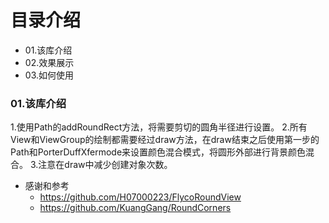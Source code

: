 # 目录介绍
- 01.该库介绍
- 02.效果展示
- 03.如何使用


### 01.该库介绍


1.使用Path的addRoundRect方法，将需要剪切的圆角半径进行设置。
2.所有View和ViewGroup的绘制都需要经过draw方法，在draw结束之后使用第一步的Path和PorterDuffXfermode来设置颜色混合模式，将圆形外部进行背景颜色混合。
3.注意在draw中减少创建对象次数。


- 感谢和参考
    - https://github.com/H07000223/FlycoRoundView
    - https://github.com/KuangGang/RoundCorners











